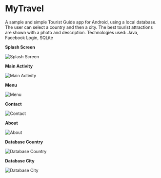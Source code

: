 # MyTravel
A sample and simple Tourist Guide app for Android, using a local database. The user can select a country and then a city. The best tourist attractions are shown with a photo and description. Technologies used: Java, Facebook Login, SQLite

**Splash Screen**

![Splash Screen](https://lh3.googleusercontent.com/fife/ABSRlIpG8H8Nv5xIn3Bk90xoE3AMJ9GNeDKbslRz0cVXTsNSmdLR22j0RVrr6K-JqiCYqD4NagG_Pn5Y9gIilxBCDocTPRXboGU4fcmGd4G8YymQS0XDQGDvee3Tq7lItIeDPgYwkeiFlL9w5q4qnlxp5CPhCD9TALV_FJFbwplzoG-5sfnAYtbl2O2SVOv-kjdc5_c-zAkyoJU-RtpkHKW9WI-RHzYKKaUfduDgvnnzcCGfnaNv7NGY6HTi66KofOhvKzTBnmxmF10n03XXV4ZWJt1NYW_ccjtxFKI7wr5e6Cvjg8hwxCCTJe85JqjD8Vp94lGWrzvBukMEJ7e3P2ZNA8j5VgcwuO1eLxm_w9mcal4zFc2nz2vfLwB4Fv0DOGnInuMxatiS9-mTy8stU8HiEJWxWdrumyRz9hx4gLtOyhISJz-0k6bgRRPS9fuX2E4XTqQLNc-T0yya2dm3M6KAhziwplazjkIu_rzAI86q72t-IOo2_qdib_gYfl471u5RT9SwBs0sym5UOpEhvVuuqtOXLnpmzSz3Zh8qJV7Wf8xO5thxCUL_41aSRD8PsC6D2jyFSH8m3jD9tKW3DsL3Wn8wu0Hu38-kALmVAY26IKMp91n_Mml9FrIA0EOtq2SJbI3LqCzEmPfG34Ncd_Apk7UNEi-rC2fcjMOeMEVsBsrlHHiXb5A5LSjitQOyDRRPJUYKd3qPzpAIrgg3qLm_8msfGqtjWiNj1Q=w861-h1319-ft)


**Main Activity**

![Main Activity](https://lh3.googleusercontent.com/fife/ABSRlIrIvfKbf0G59LsVql8Rrcg-yN3EHK1r9qQVVy8uXmX4vSAjvJ2JlSpDMj4ZCRcI3vmJ9kWXaPI-CaX1x9YD91a_tAtFJtyon05wLx_GAFZCCwCers_cN56b9Qiz4eYl8aq8t7x85_agq2tq-_BX5JCRxzmVg3Fkf9qKM-OOLvzuhRjOag8QABrZnC4dQzPCNugEncHfALRkysddHpF2AmPqub5wwmKm8RNMlq_I64oB7qFmCgExwBdhP7SCqF_S3tD_CDRzQ2M9mIup06f1JEaHHj2Ic96TomMwz5fj6Nm10O7beHEHXE01QbJyFVJ7LswoBjZHVSIWS-e5Rz5vivI8Yq5uIYW2bCqQT4EJCfE01ThULE8NoVDMshITlu1mfxMu4o0-Immu4AMnigu_yqfKPAIdG8YGl9HbRuH9g9T4bCt64KbM_JJ8D8oCK6cihsEm48HtY1WhV_DaBZXEZ-10Q7P89rdUUlfBVNuZI_-RyQ2uYlszJC19XzgxuJQdt-3ZfMIxPNdRqcXXSfbrr9EHEpTE0mNwHzPLEmnReLiv3Wy2UzbKxMdztam8wbtXDCwwvt3vIa3IfiacpeHIHCA1-bmOUtnH931EeOyacuHIX1n4cEoaQ6eFqz5qUqWwUqTZ3oB6Yj9GiG1xwgFgeNaJ4Ah4O8DN2_h4EgqfLpLPy9rNqn4N6nsNCaFtIb_Q8H8IeOGjcwCnSA05x5u7g66vCVZSTNN0tg=w861-h1319-ft)


**Menu**

![Menu](https://lh3.googleusercontent.com/fife/ABSRlIqlDS-ZROUsuS79akkfaLRRQ3uOLFj77GPLYgr3fCUVVmuObxZ2S8uuQZE8lXwYTsGJM-fmwndgwbX69yukllvNsEErKk2qx7fb9N8LZyV5KnGUeOWn3tzX7BkAMGGxOMPZMtBsfuNuJ5hsxqpEzlGZIvMb8sgm7i_7--LRJNFvKNSvrQTE8WHPoZQFuhpvhSrF3wSZWGSPKjQalid-ESy2QoL6pcr-2YSQWQ9eq3PYfX4cU9EFWuAz2cT2wmPVwE-4nrPUsBcC1zxFst_n-qO8--pbEsytIjmvCUfuMBCbOyxeNI2qGFWPCN-Ar3AScETMXVuUMcb_fFpgI2uRcKaaUeq_glOH3SShWPVwJ7U6CQOzEBb6JrmOm2vLaMbJFNd62JZzeiozjUOr3KZH0FUVoOgcJOmA9N1tyKRIBibcPIL8_2AL3s3iikz4u6BE_IRRzRRSZ5OEzyKs1ryujyPXbNCMjwJe--enxTM3GCNtBoLnZUndqgUfUktnKqxHexQlrG7eeEu5XQ77ERlP9Cyr7u08DHrpn0nfSRDhSfujk7hiozaoJmGjLVaGQyP29M_2GKBR1C8KGpJDvzxnNPMFTB7mSYCL3z5WlxgC_rK-_r1qgvhKS-p7Mi77aF1xsVJN30iFe30f2po2inUVnog7YYnAXOyswlJOdRUgwnEL4eRdl620gLbjJDjhoB13nJbeTCKGJbVdquphk_IAxxSzqC8QyRT7sw=w1278-h1319-ft)


**Contact**

![Contact](https://lh3.googleusercontent.com/fife/ABSRlIrCsqMm6VscTLAMKz4lrMmPl1vR_MVYa29YPJyEi7s4TxQzMCpLtvJZzxtJQwcwdLT1yFRYjvs1avdYI78sYyqBT5G_GQm-_-lwsplF7mJD03cAyC54GO4vHgTAPJWb_H88sJ51dmmwzq1iJsNPp8toTJ1-vgfptGrqfJe3ZEh_MXXz62Ah0SWEn_44fwKNN2np_ATm5CgT6m_aLJnshvuz3GSyysj0eDIBsdR4JZStYH-QA2fDyYBPN8dehuhDsoFTCe30wA8AI3WJQiqb9dNrDo5Bc6Wqj59_54q6Z7n6OOGc55MuMR3d99ucsoi3efvob-UCkVlbVxLMFH-sIMtht8z16DyHDfbW4vlhaNuCdUgReGKl_D_NnCuQzmZkpx32KB6jum7_J-nUEsq5xgOixS-CQEedrf2qj7HYgDKXJY944ZwwmSIOT6i09ieWV6_Pj7fuoeRE4GP2rPAk1ft-kP7QgUnw16FgcqOt4qlLaKZAkrVF-uxgyVqniDlOvfDWLUrHDdqQSZbnom2NMnDd4HtyG0cLuvEpjr6Dx60XnFPBTPTOMZPtchXRnUDKWx99xizen44C58xzVhYYJCRp6TqnXseXg5M3SiOy4kDwvJrgaFNGe17YcY91mv-oP8fH6nQGzZpUFb6oDfYJakmpEXQNEWshEmKWftSOgT2hDYclc6GfnkqpRaI6Aw1Mm1mJWCicCxQOydoy2loaDPjG1HtVT09-0w=w1278-h1319-ft)


**About**

![About](https://lh3.googleusercontent.com/fife/ABSRlIohonUqjA3qj8KbgK4_YrNwZTPiUeGCOqcFmTIbe_f9BcOggwm0pB0FdOHZKLcbaGdAY4v35Q7dEzLWYK_bq3XYaV9MxEfXkGQLWOI2bQzLAyLny-9r-pDRDq4kjmJ_oEkjRmUVrQSPEcVUMzCDJrYnHakyHrrxIYvHzN22A6ZNrzhJ2xlaOgrsUDgmhdyXFGck9nq83PEtxGqormK08jaO2CZI-788c1K5QYCirFgSXbYlULHxwQPuPWBEB040BOh3FeXP62E6EXXAxtsQWaIu_POZ6AzNcVXDnhRqqdOUkrcGq9OkT6tTT6beimhehtZtYH_SAP9RSIZmwhJmA2lrL49vyGbrwb-KOxym-J4lPNtAND8NCTFnH01cKiB2Eg3K_oB2d3ZSu5U4NQon8q_r_d8irTLXSRF0uKP0rbwdg_FCUbI21CCNpcPt7ZIYSAq6WOd0vVaijYNrB_SGvNiT96DerYGTNi_nFDee-Z_sCVOSPf89hmc_J-7TPUM4ZMQ1Gr9zRAmXZRUPeG579n25sFM8YDXRyRhYuJE900dKXAza8lh2V1kYwBsoUPs_Ncq0Z2wdEHTH47Ty2fmSpjJ6z2Ebla4fhB4w4J8E__OyGcfr2yBgi4Cf21doAcfMHD3CLik1mqCJSx5STSjS3gF4ytrcqphApxnMy8jtMumSJITAvI52fN2QA6BxRVzmzmz9E-esRVi3_NaJtjwC5TzEeb_rju9kGg=w861-h1319-ft)


**Database Country**

![Database Country](https://lh3.googleusercontent.com/fife/ABSRlIr66QDndIHOsyIOrwkYNRjtQE-n8GHR0CHRhOxY_9kNwkK0HKG8Hyq9z2Ed6UgdTJ5ZP7eFXOdWQPpY9AKq340NB2xb6VYdHQ6vjfSjhPuvHvuXpFsmz9pqXpE40pBqRHUkFovALGuakPfiUbP71nVCn3nQhkZF_5zIvmzkzZaJ9yu2hD0nK_IaT7vsdi71RqwgywSJEgTRcpy2TOmocFKzMx3edPeLqacwBqQP3dMoDN-7PyKj6MTCKT0y4uIBzE8y8vUWIPOCTnYnOWG97OWSfhkSHLoQ-t-ibBf84vU0WUsNsjEan1GVcC8JVbp_HD4D1PzbQfFLct9WYk1H1NsA0VqUzzV2QrliWvLphts3Ilbw4WlRHqvU1sNCL1PZPAf-WYSoU1oG4NER-kWXui8nEj08o9q1yEfkcdOR-X0NieGpT5evf-QUJy7vF9Y0giqyUG-CFUNd1008Fg4T_wIQja7uKAJnrX_qCL3eDXDZxuTAclzuOzn2QW46W2erhLiPSe2lwdyYXiBJ6p6KtEW8zIONhpG9did4obDQ8r8MhdaFdFh5-rKTXyTclAftVsu5gcdINVid-l74-QMYN2Ml3UXjoERrt3oppDTYM45dr45F1jsjwXllSi64Hds5TTq3hWi6c2VMjZfeRmWSM98CNAztbRtgc13Xt0C62IRjYtLaR8o_LboGRfspRmxemqaZ-LzGAfHKARxeVjINwdkW1E0ZAIX6pA=w1278-h1319-ft)


**Database City**

![Database City](https://lh3.googleusercontent.com/fife/ABSRlIoRdBhcruotQ-HM87zoA2VgNV2jD9ToU4TbYEQ9TjyFAMvNsZ03t-qG5szLquJzCkIui3N3D2S_qXyTf_0z0Gyy51c5Fep7hTY45A1dTB1xB9SoMq3hIAOdz1otCp4eXHi8ZulyY4tXQEkpldvQkxIxoI8PtMMKMVY91mIdjH03z3l8Cab5K5HF25b304fRF8noqlfBzIgQicd9wflpFW9QHI12aaeUZ9k1ouHgBrx0ehfnEL938Hma6pQo4n9VCVII7_IXLdWvNnn0_ch-Kokeh0gGw7_H57bNFxDqEQ_ynSacCghkfTCnp1w8tcoBEVVF-mAB8tUizc9Oo3AdnGv_xo0aUnDlF-rn75A33IMOCsuGY3pcmI1syCDzz7zt1LN7CQoziw185oEMMpYJHzoGGeZGEf4SMfKLoB5KhG6JTb-Z9gtxkfTrEm3Nba7hPWydo-b0mSIHZYVzy_bwyF-8dXYSUtELJCS9Ef-y-ibALecBPzHyryy8tHpy4RHCTtyZE-VYKXSs6O_6rvLvEOlJJ6I6Q8b0vhmLGnwa3KbzPUO1LLjTEe0CvIqKB2G-y3HCOd33FzV2QKUpi2__ymJjwZaGhsK_Nii17xbFAYftL3t6r6TQq_B8yDpwIv3Olivdl9SsjR-ghUloySHMdgOqbpaGeFgxAQne5_xisbaA-JoLHc1ZvZoDfaEiQoUYS47Rbus1TgwoOVoQRryaqU7oQp9UM0cEHw=w861-h1303-ft)

